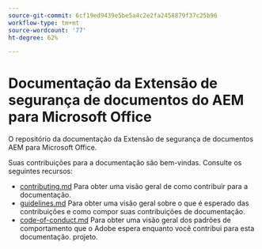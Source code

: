 ```yaml
---
source-git-commit: 6cf19ed9439e5be5a4c2e2fa2458879f37c25b96
workflow-type: tm+mt
source-wordcount: '77'
ht-degree: 62%

---
```

# Documentação da Extensão de segurança de documentos do AEM para Microsoft Office

O repositório da documentação da Extensão de segurança de documentos AEM para Microsoft Office.

Suas contribuições para a documentação são bem-vindas. Consulte os seguintes recursos:

* [contributing.md](contributing.md) Para obter uma visão geral de como contribuir para a documentação.
* [guidelines.md](guidelines.md) Para obter uma visão geral sobre o que é esperado das contribuições e como compor suas contribuições de documentação.
* [code-of-conduct.md](code-of-conduct.md) Para obter uma visão geral dos padrões de comportamento que o Adobe espera enquanto você contribui para esta documentação. projeto.
